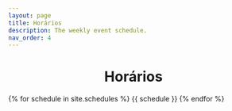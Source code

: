 ```yaml
---
layout: page
title: Horários
description: The weekly event schedule.
nav_order: 4
---
```


<h1 align="center"> <span style='font-weight: bold;'> Horários </span> </h1>

{% for schedule in site.schedules %}
{{ schedule }}
{% endfor %}
